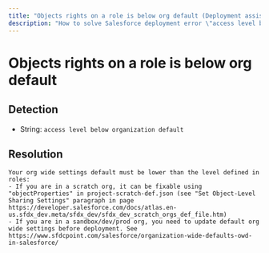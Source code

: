 ```yaml
---
title: "Objects rights on a role is below org default (Deployment assistant)"
description: "How to solve Salesforce deployment error \"access level below organization default\""
---
```

<!-- markdownlint-disable MD013 -->
# Objects rights on a role is below org default

## Detection

- String: `access level below organization default`

## Resolution

```shell
Your org wide settings default must be lower than the level defined in roles:
- If you are in a scratch org, it can be fixable using "objectProperties" in project-scratch-def.json (see "Set Object-Level Sharing Settings" paragraph in page https://developer.salesforce.com/docs/atlas.en-us.sfdx_dev.meta/sfdx_dev/sfdx_dev_scratch_orgs_def_file.htm)
- If you are in a sandbox/dev/prod org, you need to update default org wide settings before deployment. See https://www.sfdcpoint.com/salesforce/organization-wide-defaults-owd-in-salesforce/
            
```
